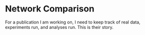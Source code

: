 # Network Comparison

For a publication I am working on, I need to keep track of real data, 
experiments run, and analyses run. This is their story.
